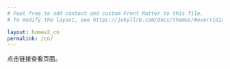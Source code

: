 ```yaml
---
# Feel free to add content and custom Front Matter to this file.
# To modify the layout, see https://jekyllrb.com/docs/themes/#overriding-theme-defaults

layout: homev2_cn
permalink: /cn/
---
```


点击链接查看页面。